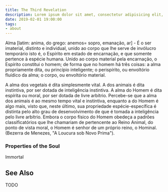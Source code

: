 ```yaml
---
title: The Third Revelation
description: Lorem ipsum dolor sit amet, consectetur adipisicing elit, sed do eiusmod tempor incididunt ut labore et dolore magna aliqua.  TODO
date: 2019-02-01 19:00:00
tags:
- about
---
```


Alma [latim: anima, do grego: anemos= sopro, emanação, ar] - É o ser imaterial, distinto e individual, unido ao corpo que lhe serve de invólucro temporário isto é, o Espírito em estado de encarnação, e que somente pertence à espécie humana. Unido ao corpo material pela encarnação, o Espírito constitui o homem; de forma que no homem há três coisas: a alma propriamente dita, ou princípio inteligente; o perispírito, ou envoltório fluídico da alma; o corpo, ou envoltório material.

A alma dos vegetais é dita simplesmente vital. A dos animais é dita instintiva, por ser dotada de inteligência instintiva. A alma do Homem é dita espírita ou moral, por ser dotada de livre arbítrio. Percebe-se que a alma dos animais é ao mesmo tempo vital e instintiva, enquanto a do Homem é algo mais, visto que, neste último, sua propriedade espécie-específica é distinta pelo alto grau de desenvolvimento de que é tomada a inteligência pelo livre arbítrio. Embora o corpo físico do Homem obedeça a padrões classificatórios que lhe chamariam de pertencente ao Reino Animal, do ponto de vista moral, o Homem é senhor de um próprio reino, o Hominal. (Bezerra de Menezes, "A Loucura sob Novo Prima").


### Properties of the Soul
Immortal


## See Also

TODO
